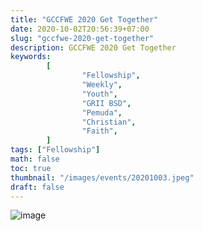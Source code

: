 ```yaml
---
title: "GCCFWE 2020 Get Together"
date: 2020-10-02T20:56:39+07:00
slug: "gccfwe-2020-get-together"
description: GCCFWE 2020 Get Together
keywords:
        [
                "Fellowship",
                "Weekly",
                "Youth",
                "GRII BSD",
                "Pemuda",
                "Christian",
                "Faith",
        ]
tags: ["Fellowship"]
math: false
toc: true
thumbnail: "/images/events/20201003.jpeg"
draft: false
---
```


![image](/images/events/20201003.jpeg)
